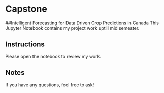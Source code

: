 # Capstone

##Intelligent Forecasting for Data Driven Crop Predictions in Canada
This Jupyter Notebook contains my project work uptill mid semester.

## Instructions
Please open the notebook to review my work.

## Notes
If you have any questions, feel free to ask!
